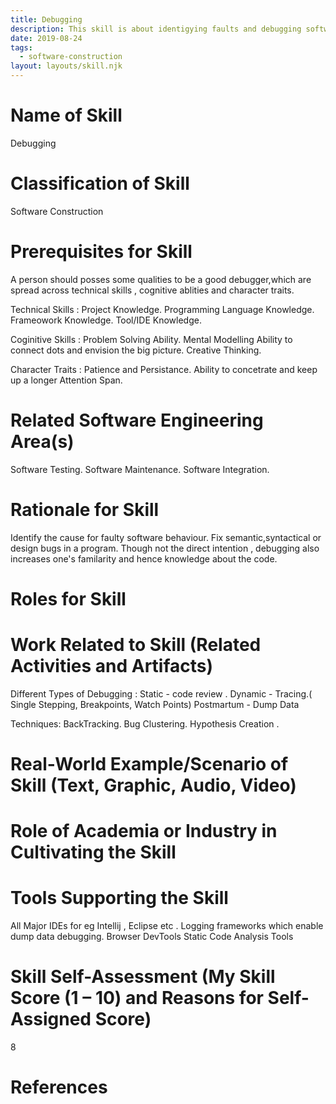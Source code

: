 ```yaml
---
title: Debugging
description: This skill is about identigying faults and debugging software code.
date: 2019-08-24
tags:
  - software-construction
layout: layouts/skill.njk
---
```


# Name of Skill
Debugging

# Classification of Skill
Software Construction

# Prerequisites for Skill
A person should posses some qualities to be a good debugger,which are spread across technical skills , cognitive ablities and character traits.
 
 Technical Skills :
    Project Knowledge.
    Programming Language Knowledge.
    Frameowork Knowledge.
    Tool/IDE Knowledge.
  
  Coginitive Skills :
    Problem Solving Ability.
    Mental Modelling Ability to connect dots and envision the big picture.
    Creative Thinking.

  Character Traits :
    Patience and Persistance.
    Ability to concetrate and keep up a longer Attention Span.

# Related Software Engineering Area(s)
  Software Testing.
  Software Maintenance.
  Software Integration.

# Rationale for Skill
  Identify the cause for faulty software behaviour.
  Fix semantic,syntactical or design bugs in a program.
  Though not the direct intention , debugging also increases one's familarity and hence knowledge about the code. 

# Roles for Skill
# Work Related to Skill (Related Activities and Artifacts)
  Different Types of Debugging : 
    Static - code review . 
    Dynamic - Tracing.( Single Stepping, Breakpoints, Watch Points)
    Postmartum - Dump Data
  
  Techniques:
    BackTracking.
    Bug Clustering. 
    Hypothesis Creation .

# Real-World Example/Scenario of Skill (Text, Graphic, Audio, Video)
# Role of Academia or Industry in Cultivating the Skill
# Tools Supporting the Skill
  All Major IDEs for eg Intellij , Eclipse etc .
  Logging frameworks which enable dump data debugging.
  Browser DevTools
  Static Code Analysis Tools

# Skill Self-Assessment (My Skill Score (1 – 10) and Reasons for Self-Assigned Score)
  8
# References 